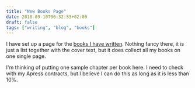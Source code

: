 ```yaml
---
title: "New Books Page"
date: 2018-09-10T06:32:53+02:00
draft: false
tags: ["writing", "blog", "books"]
---
```


I have set up a page for the [books I have written](https://mailund.dk/books/). Nothing fancy there, it is just a list together with the cover text, but it does collect all my books on one single page.

I'm thinking of putting one sample chapter per book here. I need to check with my Apress contracts, but I believe I can do this as long as it is less than 10%.
